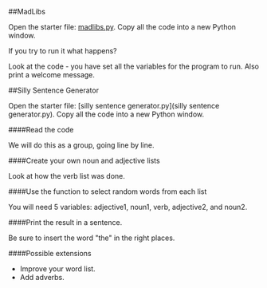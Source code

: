##MadLibs

Open the starter file: [madlibs.py](madlibs.py). Copy all the code into a new Python window.

If you try to run it what happens?

Look at the code - you have set all the variables for the program to run. Also print a welcome message.


##Silly Sentence Generator

Open the starter file: [silly sentence generator.py](silly sentence generator.py). Copy all the code into a new Python window.

####Read the code

We will do this as a group, going line by line.

####Create your own noun and adjective lists

Look at how the verb list was done.

####Use the function to select random words from each list

You will need 5 variables: adjective1, noun1, verb, adjective2, and noun2.

####Print the result in a sentence.

Be sure to insert the word "the" in the right places.

####Possible extensions

* Improve your word list.
* Add adverbs.



